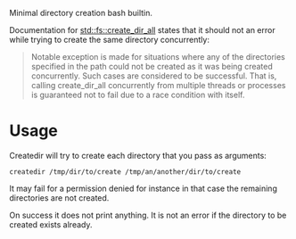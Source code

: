 Minimal directory creation bash builtin.

Documentation for [std::fs::create_dir_all](https://doc.rust-lang.org/std/fs/fn.create_dir_all.html)
states that it should not an error while trying to create the same
directory concurrently:

> Notable exception is made for situations where any of the directories
> specified in the path could not be created as it was being created
> concurrently. Such cases are considered to be successful. That is,
> calling create_dir_all concurrently from multiple threads or processes
> is guaranteed not to fail due to a race condition with itself.


# Usage

Createdir will try to create each directory that you pass as
arguments:

`createdir /tmp/dir/to/create /tmp/an/another/dir/to/create`

It may fail for a permission denied for instance in that case
the remaining directories are not created.

On success it does not print anything. It is not an error if
the directory to be created exists already.

